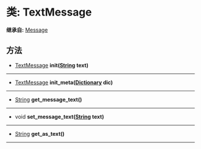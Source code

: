 # 类: TextMessage  
  
**继承自:** [Message](Message.md)  
  
## 方法 
  
- [TextMessage](TextMessage.md) **init([String](https://docs.godotengine.org/en/latest/classes/class_string.html) text)**  
  
---  
  
- [TextMessage](TextMessage.md) **init_meta([Dictionary](https://docs.godotengine.org/en/latest/classes/class_dictionary.html) dic)**  
  
---  
  
- [String](https://docs.godotengine.org/en/latest/classes/class_string.html) **get_message_text()**  
  
---  
  
- void **set_message_text([String](https://docs.godotengine.org/en/latest/classes/class_string.html) text)**  
  
---  
  
- [String](https://docs.godotengine.org/en/latest/classes/class_string.html) **get_as_text()**  
  
---  
  

